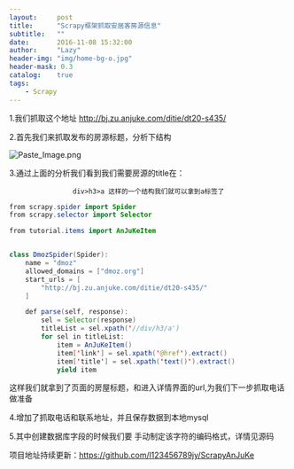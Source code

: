 ```yaml
---
layout:     post
title:      "Scrapy框架抓取安居客房源信息"
subtitle:   ""
date:       2016-11-08 15:32:00
author:     "Lazy"
header-img: "img/home-bg-o.jpg"
header-mask: 0.3
catalog:    true
tags:
    - Scrapy
---
```








1.我们抓取这个地址 http://bj.zu.anjuke.com/ditie/dt20-s435/

2.首先我们来抓取发布的房源标题，分析下结构


![Paste_Image.png](http://upload-images.jianshu.io/upload_images/1205414-c44a5955a532f5e2.png?imageMogr2/auto-orient/strip%7CimageView2/2/w/1240)

3.通过上面的分析我们看到我们需要房源的title在：



                    div>h3>a 这样的一个结构我们就可以拿到a标签了






```java
from scrapy.spider import Spider
from scrapy.selector import Selector

from tutorial.items import AnJuKeItem


class DmozSpider(Spider):
    name = "dmoz"
    allowed_domains = ["dmoz.org"]
    start_urls = [
        "http://bj.zu.anjuke.com/ditie/dt20-s435/"
    ]

    def parse(self, response):
        sel = Selector(response)
        titleList = sel.xpath('//div/h3/a')
        for sel in titleList:
            item = AnJuKeItem()
            item['link'] = sel.xpath('@href').extract()
            item['title'] = sel.xpath('text()').extract()
            yield item


```


这样我们就拿到了页面的房屋标题，和进入详情界面的url,为我们下一步抓取电话做准备

4.增加了抓取电话和联系地址，并且保存数据到本地mysql

5.其中创建数据库字段的时候我们要 手动制定该字符的编码格式，详情见源码

项目地址持续更新：https://github.com/l123456789jy/ScrapyAnJuKe
